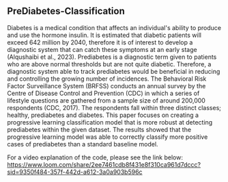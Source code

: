 ## PreDiabetes-Classification



Diabetes is a medical condition that affects an individual's ability to produce and use the hormone insulin. It is estimated that diabetic patients will exceed 642 million by 2040, therefore it is of interest to develop a diagnostic system that can catch these symptoms at an early stage (Alqushaibi et al., 2023). Prediabetes is a diagnostic term given to patients who are above normal thresholds but are not quite diabetic. Therefore, a diagnostic system able to track prediabetes would be beneficial in reducing and controlling the growing number of incidences. The Behavioral Risk Factor Surveillance System (BRFSS) conducts an annual survey by the Centre of Disease Control and Prevention (CDC) in which a series of lifestyle questions are gathered from a sample size of around 200,000 respondents (CDC, 2017). The respondents fall within three distinct classes; healthy, prediabetes and diabetes. This paper focuses on creating a progressive learning classification model that is more robust at detecting prediabetes within the given dataset. The results showed that the progressive learning model was able to correctly classify more positive cases of prediabetes than a standard baseline model.


For a video explanation of the code, please see the link below:
https://www.loom.com/share/2ee7461cdb8f431e8f310ca961d7dccc?sid=9350f484-357f-442d-a612-3a0a903b596c
